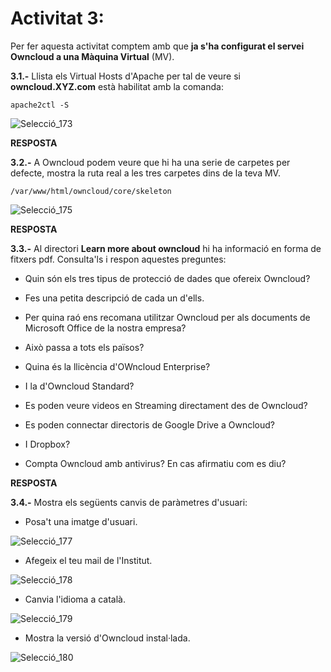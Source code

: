 # Activitat 3:

Per fer aquesta activitat comptem amb que **ja s'ha configurat el servei Owncloud a
una Màquina Virtual** (MV).

**3.1.-** Llista els Virtual Hosts d'Apache per tal de veure si **owncloud.XYZ.com** 
està habilitat amb la comanda:
```
apache2ctl -S
``` 
![Selecció_173](https://user-images.githubusercontent.com/114162334/195623305-535de764-0cda-4236-8ed5-042f1dcc3abd.png)

**RESPOSTA**

**3.2.-** A Owncloud podem veure que hi ha una serie de carpetes per defecte,
mostra la ruta real a les tres carpetes dins de la teva MV.
```
/var/www/html/owncloud/core/skeleton
```
![Selecció_175](https://user-images.githubusercontent.com/114162334/195626823-1d997d83-6155-42a4-8636-f8cbab8abfcb.png)

**RESPOSTA**

**3.3.-** Al directori **Learn more about owncloud** hi ha informació en forma de fitxers pdf. Consulta'ls i respon aquestes preguntes:

- Quin són els tres tipus de protecció de dades que ofereix Owncloud?


- Fes una petita descripció de cada un d'ells.


- Per quina raó ens recomana utilitzar Owncloud per als documents de Microsoft Office de la nostra empresa?  

- Això passa a tots els països?


- Quina és la llicència d'OWncloud Enterprise?


- I la d'Owncloud Standard?


- Es poden veure videos en Streaming directament des de Owncloud?


- Es poden connectar directoris de Google Drive a Owncloud?


- I Dropbox?


- Compta Owncloud amb antivirus? En cas afirmatiu com es diu? 



**RESPOSTA**

**3.4.-** Mostra els següents canvis de paràmetres d'usuari:

- Posa't una imatge d'usuari.

![Selecció_177](https://user-images.githubusercontent.com/114162334/195633042-8ff8afea-d039-44bd-ba43-96db9e626c43.png)

- Afegeix el teu mail de l'Institut.

![Selecció_178](https://user-images.githubusercontent.com/114162334/195633462-bcd2223a-b961-4685-a348-136d8039a5ae.png)

- Canvia l'idioma a català.

![Selecció_179](https://user-images.githubusercontent.com/114162334/195633704-b3b7e7e5-5868-4924-887d-ff908968eaf9.png)

- Mostra la versió d'Owncloud instal·lada.

![Selecció_180](https://user-images.githubusercontent.com/114162334/195634131-a0f7e253-c812-4100-932f-5ae8c729eee8.png)

